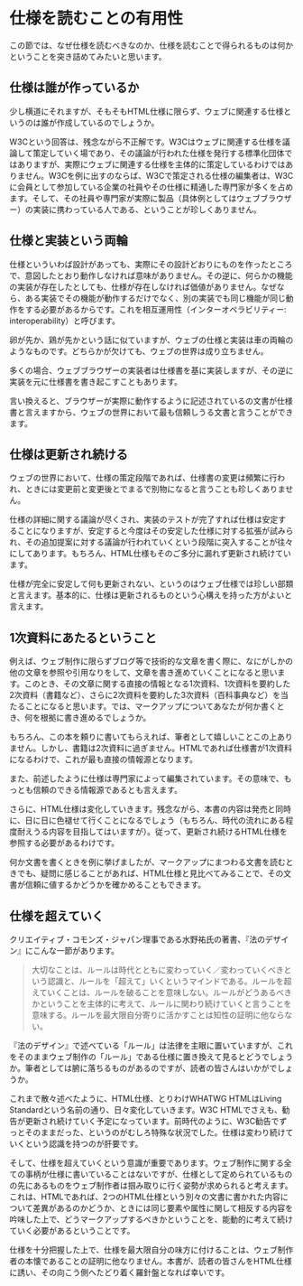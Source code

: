 <!-- ch1-7_test.md.txt (4ページ、3000～4600字想定) -->
<!-- 仕様を読まないでてきとーなことを言っている人をdisるコーナー? -->
# 仕様を読むことの有用性

この節では、なぜ仕様を読むべきなのか、仕様を読むことで得られるものは何かということを突き詰めてみたいと思います。

## 仕様は誰が作っているか

少し横道にそれますが、そもそもHTML仕様に限らず、ウェブに関連する仕様というのは誰が作成しているのでしょうか。

W3Cという回答は、残念ながら不正解です。W3Cはウェブに関連する仕様を議論して策定していく場であり、その議論が行われた仕様を発行する標準化団体ではありますが、実際にウェブに関連する仕様を主体的に策定しているわけではありません。W3Cを例に出すのならば、W3Cで策定される仕様の編集者は、W3Cに会員として参加している企業の社員やその仕様に精通した専門家が多くを占めます。そして、その社員や専門家が実際に製品（具体例としてはウェブブラウザー）の実装に携わっている人である、ということが珍しくありません。

## 仕様と実装という両輪

仕様といういわば設計があっても、実際にその設計どおりにものを作ったところで、意図したとおり動作しなければ意味がありません。その逆に、何らかの機能の実装が存在したとしても、仕様が存在しなければ価値がありません。なぜなら、ある実装でその機能が動作するだけでなく、別の実装でも同じ機能が同じ動作をする必要があるからです。これを相互運用性（インターオペラビリティー: interoperability）と呼びます。

卵が先か、鶏が先かという話に似ていますが、ウェブの仕様と実装は車の両輪のようなものです。どちらかが欠けても、ウェブの世界は成り立ちません。

多くの場合、ウェブブラウザーの実装者は仕様書を基に実装しますが、その逆に実装を元に仕様書を書き起こすこともあります。

言い換えると、ブラウザーが実際に動作するように記述されているの文書が仕様書と言えますから、ウェブの世界において最も信頼しうる文書と言うことができます。

## 仕様は更新され続ける

ウェブの世界において、仕様の策定段階であれば、仕様書の変更は頻繁に行われ、ときには変更前と変更後とでまるで別物になると言うことも珍しくありません。

仕様の詳細に関する議論が尽くされ、実装のテストが完了すれば仕様は安定することになりますが、安定すると今度はその安定した仕様に対する拡張が試みられ、その追加提案に対する議論が行われていくという段階に突入することが往々にしてあります。もちろん、HTML仕様もそのご多分に漏れず更新され続けています。

仕様が完全に安定して何も更新されない、というのはウェブ仕様では珍しい部類と言えます。基本的に、仕様は更新されるものという心構えを持った方がよいと言えます。

## 1次資料にあたるということ

例えば、ウェブ制作に限らずブログ等で技術的な文章を書く際に、なにがしかの他の文章を参照や引用なりをして、文章を書き進めていくことになると思います。このとき、その文章に関する直接の情報となる1次資料、1次資料を要約した2次資料（書籍など）、さらに2次資料を要約した3次資料（百科事典など）を当たることになると思います。では、マークアップについてあなたが何か書くとき、何を根拠に書き進めるでしょうか。

もちろん、この本を頼りに書いてもらえれば、筆者として嬉しいことこの上ありません。しかし、書籍は2次資料に過ぎません。HTMLであれば仕様書が1次資料になるわけで、これが最も直接の情報源となります。

また、前述したように仕様は専門家によって編集されています。その意味で、もっとも信頼のできる情報源であるとも言えます。

さらに、HTML仕様は変化していきます。残念ながら、本書の内容は発売と同時に、日に日に色褪せて行くことになるでしょう（もちろん、時代の流れにある程度耐えうる内容を目指してはいますが）。従って、更新され続けるHTML仕様を参照する必要があるわけです。

何か文書を書くときを例に挙げましたが、マークアップにまつわる文書を読むときでも、疑問に感じることがあれば、HTML仕様と見比べてみることで、その文書が信頼に値するかどうかを確かめることもできます。

## 仕様を超えていく

クリエイティブ・コモンズ・ジャパン理事である水野祐氏の著書、『法のデザイン』にこんな一節があります。

> 大切なことは、ルールは時代とともに変わっていく／変わっていくべきという認識と、ルールを「超えて」いくというマインドである。ルールを超えていくことは、ルールを破ることを意味しない。ルールがどうあるべきかということを主体的に考えて、ルールに関わり続けていくと言うことを意味する。ルールを最大限自分寄りに活かすことは知性の証明に他ならない。

『法のデザイン』で述べている「ルール」は法律を主眼に置いていますが、これをそのままウェブ制作の「ルール」である仕様に置き換えて見るとどうでしょうか。筆者としては腑に落ちるものがあるのですが、読者の皆さんはいかがでしょうか。

これまで散々述べたように、HTML仕様、とりわけWHATWG HTMLはLiving Standardという名前の通り、日々変化していきます。W3C HTMLでさえも、勧告が更新され続けていく予定になっています。前時代のように、W3C勧告でずっとそのままだった、というのがむしろ特殊な状況でした。仕様は変わり続けていくという認識を持つのが肝要です。

そして、仕様を超えていくという意識が重要であります。ウェブ制作に関する全ての事柄が仕様に書いていることはないですが、仕様として定められているものの先にあるものをウェブ制作者は掴み取りに行く姿勢が求められると考えます。これは、HTMLであれば、2つのHTML仕様という別々の文書に書かれた内容について差異があるのかどうか、ときには同じ要素や属性に関して相反する内容を吟味した上で、どうマークアップするべきかということを、能動的に考えて続けていく必要があるということです。

仕様を十分把握した上で、仕様を最大限自分の味方に付けることは、ウェブ制作者の本懐であることの証明に他なりません。本書が、読者の皆さんをHTML仕様に誘い、その向こう側へたどり着く羅針盤となれば幸いです。

